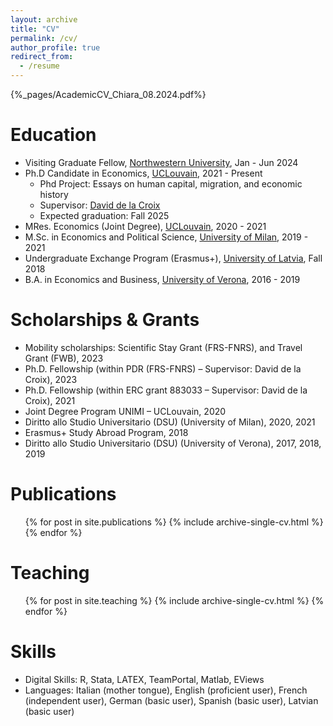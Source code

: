 ```yaml
---
layout: archive
title: "CV"
permalink: /cv/
author_profile: true
redirect_from:
  - /resume
---
```


{%_pages/AcademicCV_Chiara_08.2024.pdf%}

Education
======
* Visiting Graduate Fellow, [Northwestern University](https://economics.northwestern.edu/people/faculty/visitors.html#Z), Jan - Jun 2024
* Ph.D Candidate in Economics, [UCLouvain](https://uclouvain.be/en/faculties/espo/esl/ph-d-esl.html), 2021 - Present
    * Phd Project: Essays on human capital, migration, and economic history
    * Supervisor: [David de la Croix](https://perso.uclouvain.be/david.delacroix/)
    * Expected graduation: Fall 2025
* MRes. Economics (Joint Degree), [UCLouvain](https://uclouvain.be/en/faculties/espo/esl/research-master-in-economics-120.html), 2020 - 2021
* M.Sc. in Economics and Political Science, [University of Milan](https://www.unimi.it/en), 2019 - 2021
* Undergraduate Exchange Program (Erasmus+), [University of Latvia](https://www.lu.lv/en/), Fall 2018
* B.A. in Economics and Business, [University of Verona](https://www.univr.it/home), 2016 - 2019

Scholarships & Grants
======
* Mobility scholarships: Scientific Stay Grant (FRS-FNRS), and Travel Grant (FWB), 2023
* Ph.D. Fellowship (within PDR (FRS-FNRS) – Supervisor: David de la Croix), 2023
* Ph.D. Fellowship (within ERC grant 883033 – Supervisor: David de la Croix), 2021
* Joint Degree Program UNIMI – UCLouvain, 2020
* Diritto allo Studio Universitario (DSU) (University of Milan), 2020, 2021
* Erasmus+ Study Abroad Program, 2018
* Diritto allo Studio Universitario (DSU) (University of Verona), 2017, 2018, 2019 

Publications
======
  <ul>{% for post in site.publications %}
    {% include archive-single-cv.html %}
  {% endfor %}</ul>
  
 
Teaching
======
  <ul>{% for post in site.teaching %}
    {% include archive-single-cv.html %}
  {% endfor %}</ul>

Skills
======
* Digital Skills: R, Stata, LATEX, TeamPortal, Matlab, EViews
* Languages: Italian (mother tongue), English (proficient user), French (independent user), German (basic
user), Spanish (basic user), Latvian (basic user)
